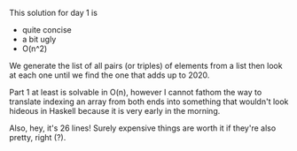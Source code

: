 This solution for day 1 is 

- quite concise
- a bit ugly
- O(n^2)

We generate the list of all pairs (or triples) of elements from a list then look at each
one until we find the one that adds up to 2020. 

Part 1 at least is solvable in O(n), however I cannot fathom the way to translate indexing
an array from both ends into something that wouldn't look hideous in Haskell because it is
very early in the morning. 

Also, hey, it's 26 lines! Surely expensive things are worth it if they're also pretty,
right (?).
